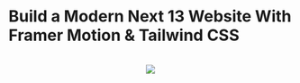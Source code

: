 # Build a Modern Next 13 Website With Framer Motion & Tailwind CSS

<div align="center">
  <br />
    <a href="https://dalle-clone-ai-photo.vercel.app/" target="_blank">
      <img src="https://github.com/pandawaa/metaverse-single-page/blob/main/public/home-page-metaverse-single-page.png">
    </a>

</div>
